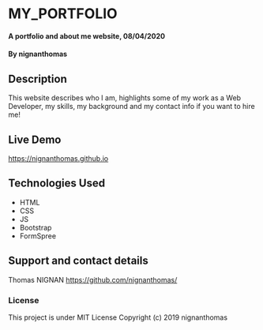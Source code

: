 # MY_PORTFOLIO
#### A portfolio and about me website, 08/04/2020
#### By **nignanthomas**
## Description
This website describes who I am, highlights some of my work as a Web Developer, my skills, my background and my contact info if you want to hire me!
## Live Demo
https://nignanthomas.github.io
## Technologies Used
- HTML
- CSS
- JS
- Bootstrap
- FormSpree
## Support and contact details
Thomas NIGNAN https://github.com/nignanthomas/
### License
This project is under MIT License
Copyright (c) 2019 nignanthomas

